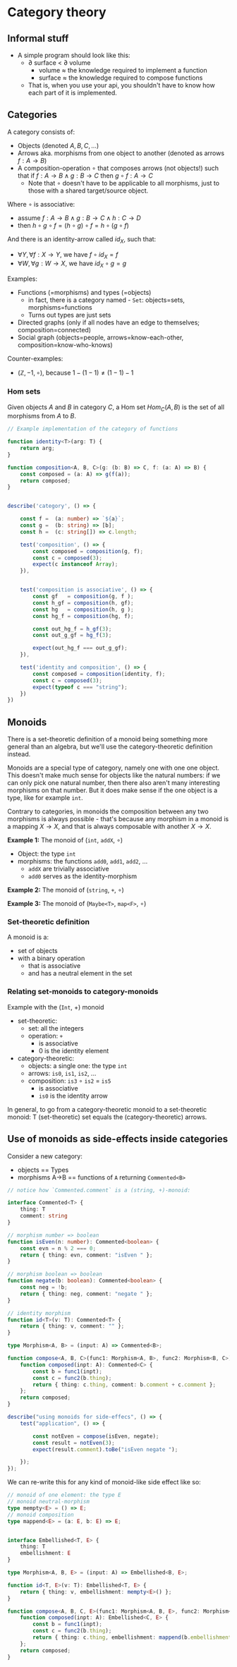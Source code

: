 # Category theory


## Informal stuff
- A simple program should look like this:
    - $\partial$ surface < $\partial$ volume
        - volume $\approx$ the knowledge required to implement a function
        - surface $\approx$ the knowledge required to compose functions
    - That is, when you use your api, you shouldn't have to know how each part of it is implemented.


## Categories

A category consists of:

- Objects (denoted $A, B, C, ...$)
- Arrows aka. morphisms from one object to another (denoted as arrows $f: A \to B$)
- A composition-operation $\circ$ that composes arrows (not objects!) such that if  $f: A \to B \land g: B \to C$ then $g \circ f: A \to C$
    - Note that $\circ$ doesn't have to be applicable to all morphisms, just to those with a shared target/source object.

Where $\circ$ is associative: 
- assume $f: A \to B \land g: B \to C \land h: C \to D$
- then $h \circ g \circ f = (h \circ g) \circ f = h \circ (g \circ f)$

And there is an identity-arrow called $id_X$, such that:
- $\forall Y, \forall f: X \to Y$, we have $f \circ id_X = f$
- $\forall W, \forall g: W \to X$, we have $id_X \circ g = g$ 



Examples:
- Functions (=morphisms) and types (=objects)
    - in fact, there is a category named - `Set`: objects=sets, morphisms=functions
    - Turns out types are just sets
- Directed graphs (only if all nodes have an edge to themselves; composition=connected)
- Social graph (objects=people, arrows=know-each-other, composition=know-who-knows)

Counter-examples:
- $(\mathbb{Z}, -1, \circ)$, because $1 - (1 - 1) \neq (1 - 1) - 1$

### Hom sets
Given objects $A$ and $B$ in category $C$, a Hom set $Hom_C(A,B)$ is the set of all morphisms from $A$ to $B$.


```ts
// Example implementation of the category of functions

function identity<T>(arg: T) {
    return arg;
}

function composition<A, B, C>(g: (b: B) => C, f: (a: A) => B) {
    const composed = (a: A) => g(f(a));
    return composed;
}


describe('category', () => {

    const f =  (a: number) => `${a}`;
    const g =  (b: string) => [b];
    const h =  (c: string[]) => c.length;

    test('composition', () => {
        const composed = composition(g, f);
        const c = composed(3);
        expect(c instanceof Array);
    }),


    test('composition is associative', () => {
        const gf   = composition(g, f );
        const h_gf = composition(h, gf);
        const hg   = composition(h, g );
        const hg_f = composition(hg, f);

        const out_hg_f = h_gf(3);
        const out_g_gf = hg_f(3);

        expect(out_hg_f === out_g_gf);
    }),

    test('identity and composition', () => {
        const composed = composition(identity, f);
        const c = composed(3);
        expect(typeof c === "string");
    })
})
```




## Monoids
There is a set-theoretic definition of a monoid being something more general than an algebra, but we'll use the category-theoretic definition instead.

Monoids are a special type of category, namely one with one one object.
This doesn't make much sense for objects like the natural numbers: if we can only pick one natural number, then there also aren't many interesting morphisms on that number. But it does make sense if the one object is a type, like for example `int`.

Contrary to categories, in monoids the composition between any two morphisms is always possible - that's because any morphism in a monoid is a mapping $X \to X$, and that is always composable with another $X \to X$.

**Example 1:** The monoid of (`int`, `addX`, $\circ$)
- Object: the type `int`
- morphisms: the functions `add0`, `add1`, `add2`, ...
    - `addX` are trivially associative
    - `add0` serves as the identity-morphism

**Example 2:** The monoid of (`string`, `+`, $\circ$)

**Example 3:** The monoid of (`Maybe<T>`, `map<F>`, $\circ$)

### Set-theoretic definition
A monoid is a:
- set of objects
- with a binary operation
    - that is associative
    - and has a neutral element in the set

### Relating set-monoids to category-monoids
Example with the (`Int`, +) monoid

- set-theoretic:
    - set: all the integers
    - operation: `+`
        - is associative
        - $0$ is the identity element
- category-theoretic:
    - objects: a single one: the type `int`
    - arrows: `is0`, `is1`, `is2`, ...
    - composition: `is3` $\circ$ `is2` = `is5`
        - is associative
        - `is0` is the identity arrow

In general, to go from a category-theoretic monoid to a set-theoretic monoid: T (set-theoretic) set equals the (category-theoretic) arrows.



## Use of monoids as side-effects inside categories
Consider a new category:
- objects == Types
- morphisms A->B == functions of `A` returning `Commented<B>`
```ts
// notice how `Commented.comment` is a (string, +)-monoid:

interface Commented<T> {
    thing: T
    comment: string
}

// morphism number => boolean
function isEven(n: number): Commented<boolean> {
    const evn = n % 2 === 0;
    return { thing: evn, comment: "isEven " };
}

// morphism boolean => boolean
function negate(b: boolean): Commented<boolean> {
    const neg = !b;
    return { thing: neg, comment: "negate " };
}

// identity morphism
function id<T>(v: T): Commented<T> {
    return { thing: v, comment: "" };
}

type Morphism<A, B> = (input: A) => Commented<B>;

function compose<A, B, C>(func1: Morphism<A, B>, func2: Morphism<B, C>): Morphism<A, C> {
    function composed(inpt: A): Commented<C> {
        const b = func1(inpt);
        const c = func2(b.thing);
        return { thing: c.thing, comment: b.comment + c.comment };
    };
    return composed;
}

describe("using monoids for side-effecs", () => {
    test("application", () => {

        const notEven = compose(isEven, negate);
        const result = notEven(3);
        expect(result.comment).toBe("isEven negate ");

    });
});
```

We can re-write this for any kind of monoid-like side effect like so:
```ts
// monoid of one element: the type E
// monoid neutral-morphism
type mempty<E> = () => E;
// monoid composition
type mappend<E> = (a: E, b: E) => E;


interface Embellished<T, E> {
    thing: T
    embellishment: E
}

type Morphism<A, B, E> = (input: A) => Embellished<B, E>;

function id<T, E>(v: T): Embellished<T, E> {
    return { thing: v, embellishment: mempty<E>() };
}

function compose<A, B, C, E>(func1: Morphism<A, B, E>, func2: Morphism<B, C, E>): Morphism<A, C, E> {
    function composed(inpt: A): Embellished<C, E> {
        const b = func1(inpt);
        const c = func2(b.thing);
        return { thing: c.thing, embellishment: mappend(b.embellishment + c.embellishment) };
    };
    return composed;
}

```


<br/>
<br/>
<br/>
<br/>
<br/>
<br/>
<br/>
<br/>

# Preliminary implementation ... to be revised

```ts

interface NumberWithLogs {
    result: any,
    logs: string[]
}

function square(x: NumberWithLogs): NumberWithLogs {
    return const newNumberWithLogs: NumberWithLogs = {
        result: x.result * x.result,
        logs: ["squared"]
    }
}

function addOne(x: number): NumberWithLogs {
    return {
        result: x + 1,
        logs: ["added one"]
}


function wrapWithLogs(value: any): NumberWithLogs {
    return {
        result: value,
        logs: []
    }
}

function runWithLogs(
    input: NumberWithLogs, 
    transform: (_: number) => NumberWithLogs
): NumberWithLogs {
    const newNumberWithLogs = transform(input.result);
    return {
        result: newNumberWithLogs.result,
        logs: input.logs.concat(newNumberWithLogs.logs)
    }
}


const a = wrapWithLogs(5);
const b = runWithLogs(a, addOne);
const c = runWithLogs(b, square);

```
